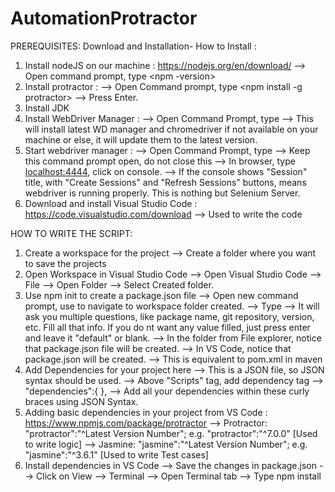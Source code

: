 # AutomationProtractor


PREREQUISITES: Download and Installation-
How to Install :
1. Install nodeJS on our machine : https://nodejs.org/en/download/
  --> Open command prompt, type <npm -version>
2. Install protractor : 
  --> Open Command prompt, type <npm install -g protractor>
  --> Press Enter.
3. Install JDK
4. Install WebDriver Manager :
  --> Open Command Prompt, type <webdriver-manager update>
  --> This will install latest WD manager and chromedriver if not available on your machine or else, it will update them to the latest version.
5. Start webdriver manager :
  --> Open Command Prompt, type <webdriver-manager start>
  --> Keep this command prompt open, do not close this
  --> In browser, type <localhost:4444>, click on console.
  --> If the console shows "Session" title, with "Create Sessions" and "Refresh Sessions" buttons, means webdriver is running properly. This is nothing but Selenium Server.
6. Download and install Visual Studio Code : https://code.visualstudio.com/download
  --> Used to write the code
  
  
HOW TO WRITE THE SCRIPT:
1. Create a workspace for the project
  --> Create a folder where you want to save the projects
2. Open Workspace in Visual Studio Code
  --> Open Visual Studio Code --> File --> Open Folder
  --> Select Created folder.
3. Use npm init to create a package.json file
  --> Open new command prompt, use <cd> to navigate to workspace folder created.
  --> Type <npm init>
  --> It will ask you multiple questions, like package name, git repository, version, etc. Fill all that info. If you do nt want any value filled, just press enter and leave it "default" or blank.
  --> In the folder from File explorer, notice that package.json file will be created.
  --> In VS Code, notice that package.json will be created.
  --> This is equivalent to pom.xml in maven
4. Add Dependencies for your project here
  --> This is a JSON file, so JSON syntax should be used.
  --> Above "Scripts" tag, add dependency tag
  --> "dependencies":{      },
  --> Add all your dependencies within these curly braces using JSON Syntax.
5. Adding basic dependencies in your project from VS Code : https://www.npmjs.com/package/protractor
  --> Protractor: "protractor":"^Latest Version Number"; e.g. "protractor":"^7.0.0" [Used to write logic]
  --> Jasmine: "jasmine":"^Latest Version Number"; e.g. "jasmine":"^3.6.1" [Used to write Test cases]
6. Install dependencies in VS Code
  --> Save the changes in package.json
  --> Click on View --> Terminal
  --> Open Terminal tab
  --> Type npm install
